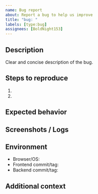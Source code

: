 ```yaml
---
name: Bug report
about: Report a bug to help us improve
title: "bug: "
labels: [type:bug]
assignees: [BoldNight153]
---
```


## Description
Clear and concise description of the bug.

## Steps to reproduce
1. 
2. 

## Expected behavior

## Screenshots / Logs

## Environment
- Browser/OS:
- Frontend commit/tag:
- Backend commit/tag:

## Additional context
